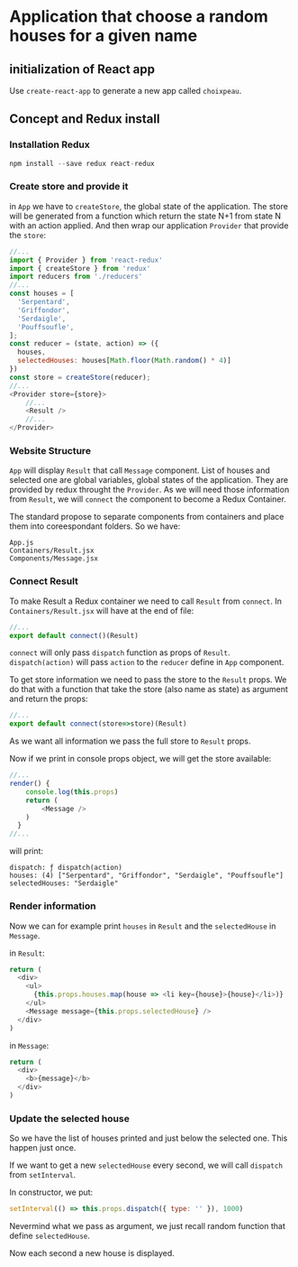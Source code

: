 # Application that choose a random houses for a given name

## initialization of React app

Use `create-react-app` to generate a new app called `choixpeau`.

## Concept and Redux install

### Installation Redux

```js
npm install --save redux react-redux
```

### Create store and provide it

in `App` we have to `createStore`, the global state of the application. The store will be generated from a function which return the state N+1 from state N with an action applied.
And then wrap our application `Provider` that provide the `store`:

```js
//...
import { Provider } from 'react-redux'
import { createStore } from 'redux'
import reducers from './reducers'
//...
const houses = [
  'Serpentard',
  'Griffondor',
  'Serdaigle',
  'Pouffsoufle',
];
const reducer = (state, action) => ({
  houses,
  selectedHouses: houses[Math.floor(Math.random() * 4)]
})
const store = createStore(reducer);
//...
<Provider store={store}>
    //...
    <Result />
    //...
</Provider>
```


### Website Structure

`App` will display `Result` that call `Message` component.
List of houses and selected one are global variables, global states of the application. They are provided by redux throught the `Provider`.
As we will need those information from `Result`, we will `connect` the component to become a Redux Container.

The standard propose to separate components from containers and place them into coreespondant folders. So we have:

```shell
App.js
Containers/Result.jsx
Components/Message.jsx
```

### Connect Result

To make Result a Redux container we need to call `Result` from `connect`. In `Containers/Result.jsx` will have at the end of file:

```js
//...
export default connect()(Result)
```

`connect` will only pass `dispatch` function as props of `Result`. `dispatch(action)` will pass `action` to the `reducer` define in `App` component.

To get store information we need to pass the store to the `Result` props. We do that with a function that take the store (also name as state) as argument and return the props:

```js
//...
export default connect(store=>store)(Result)
```

As we want all information we pass the full store to `Result` props.

Now if we print in console props object, we will get the store available:

```js 
//...
render() {
    console.log(this.props)
    return (
        <Message />
    )
  }
//...
```

will print:

```shell
dispatch: ƒ dispatch(action)
houses: (4) ["Serpentard", "Griffondor", "Serdaigle", "Pouffsoufle"]
selectedHouses: "Serdaigle"
```

### Render information

Now we can for example print `houses` in `Result` and the `selectedHouse` in `Message`.

in `Result`:

```js
return (
  <div>
    <ul>
      {this.props.houses.map(house => <li key={house}>{house}</li>)}
    </ul>
    <Message message={this.props.selectedHouse} />
  </div>
)
```

in `Message`:

```js
return (
  <div>
    <b>{message}</b>
  </div>
)
```

### Update the selected house

So we have the list of houses printed and just below the selected one. This happen just once.

If we want to get a new `selectedHouse` every second, we will call `dispatch` from `setInterval`.

In constructor, we put:

```js
setInterval(() => this.props.dispatch({ type: '' }), 1000)
```

Nevermind what we pass as argument, we just recall random function that define `selectedHouse`.

Now each second a new house is displayed.